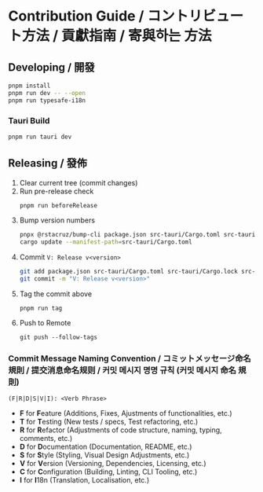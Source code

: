 # Contribution Guide / コントリビュート方法 / 貢獻指南 / 寄與하는 方法

## Developing / 開發

```bash
pnpm install
pnpm run dev -- --open
pnpm run typesafe-i18n
```

### Tauri Build

```bash
pnpm run tauri dev
```
## Releasing / 發佈

1. Clear current tree (commit changes)
2. Run pre-release check
   ```bash
   pnpm run beforeRelease   
   ```
3. Bump version numbers
   ```bash
   pnpx @rstacruz/bump-cli package.json src-tauri/Cargo.toml src-tauri/tauri.conf.json # -M / -m / -p
   cargo update --manifest-path=src-tauri/Cargo.toml
   ```
3. Commit ``V: Release v<version>``
   ```bash
   git add package.json src-tauri/Cargo.toml src-tauri/Cargo.lock src-tauri/tauri.conf.json
   git commit -m "V: Release v<version>"
   ```
5. Tag the commit above
   ```
   pnpm run tag
   ```
5. Push to Remote
   ```
   git push --follow-tags
   ```

### Commit Message Naming Convention / コミットメッセージ命名規則 / 提交消息命名规则 / 커밋 메시지 명명 규칙 (커밋 메시지 命名 規則)

```regex
(F|R|D|S|V|I): <Verb Phrase>
```

- **F** for **F**eature (Additions, Fixes, Ajustments of functionalities, etc.)
- **T** for **T**esting (New tests / specs, Test refactoring, etc.)
- **R** for **R**efactor (Adjustments of code structure, naming, typing, comments, etc.)
- **D** for **D**ocumentation (Documentation, README, etc.)
- **S** for **S**tyle (Styling, Visual Design Adjustments, etc.)
- **V** for **V**ersion (Versioning, Dependencies, Licensing, etc.)
- **C** for **C**onfiguration (Building, Linting, CLI Tooling, etc.)
- **I** for **I**18n (Translation, Localisation, etc.)
